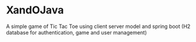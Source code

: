 # XandOJava
A simple game of Tic Tac Toe using client server model and spring boot (H2 database for authentication, game and user management)
